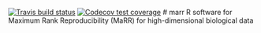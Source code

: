 
[![Travis build
status](https://travis-ci.com/Ghoshlab/marr.svg?branch=master)](https://travis-ci.com/Ghoshlab/marr)
[![Codecov test
coverage](https://codecov.io/gh/Ghoshlab/marr/branch/master/graph/badge.svg)](https://codecov.io/gh/Ghoshlab/marr)
\# marr R software for Maximum Rank Reproducibility (MaRR) for
high-dimensional biological data
